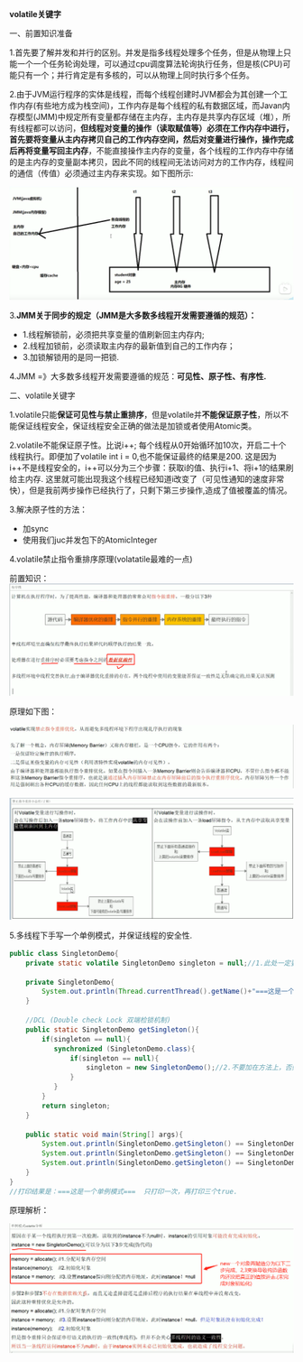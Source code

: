 **volatile关键字**

一、前置知识准备

 1.首先要了解并发和并行的区别。并发是指多线程处理多个任务，但是从物理上只能一个一个任务轮询处理，可以通过cpu调度算法轮询执行任务，但是核(CPU)可能只有一个；并行肯定是有多核的，可以从物理上同时执行多个任务。

 2.由于JVM运行程序的实体是线程，而每个线程创建时JVM都会为其创建一个工作内存(有些地方成为栈空间)，工作内存是每个线程的私有数据区域，而Javan内存模型(JMM)中规定所有变量都存储在主内存，主内存是共享内存区域（堆），所有线程都可以访问，**但线程对变量的操作（读取赋值等）必须在工作内存中进行，首先要将变量从主内存拷贝自己的工作内存空间，然后对变量进行操作，操作完成后再将变量写回主内存**，不能直接操作主内存的变量，各个线程的工作内存中存储的是主内存的变量副本拷贝，因此不同的线程间无法访问对方的工作内存，线程间的通信（传值）必须通过主内存来实现。如下图所示:

![](./images/1.jpg)

 3.**JMM关于同步的规定（JMM是大多数多线程开发需要遵循的规范）：**

- 1.线程解锁前，必须把共享变量的值刷新回主内存内;
- 2.线程加锁前，必须读取主内存的最新值到自己的工作内存；
- 3.加锁解锁用的是同一把锁.

4.JMM =》大多数多线程开发需要遵循的规范：**可见性、原子性、有序性.**



二、volatile关键字

 1.volatile只能**保证可见性与禁止重排序**，但是volatile并**不能保证原子性**，所以不能保证线程安全，保证线程安全正确的做法是加锁或者使用Atomic类。

2.volatile不能保证原子性。比说i++; 每个线程从0开始循环加10次，开启二十个线程执行。即便加了volatile int i =  0,也不能保证最终的结果是200.	这是因为i++不是线程安全的，i++可以分为三个步骤：获取i的值、执行i+1、将i+1的结果刷给主内存.  这里就可能出现我这个线程已经知道i改变了（可见性通知的速度非常快），但是我前两步操作已经执行了，只剩下第三步操作,造成了值被覆盖的情况。

3.解决原子性的方法：

- 加sync
- 使用我们juc并发包下的AtomicInteger

4.volatile禁止指令重排序原理(volatatile最难的一点)

前置知识：![](./images/2.jpg)

原理如下图：

![](./images/3.jpg)

![](./images/4.jpg)



5.多线程下手写一个单例模式，并保证线程的安全性.

```java
public class SingletonDemo{
    private static volatile SingletonDemo singleton = null;//1.此处一定要加volatile禁止指令重排，否则无法真正保证线程安全
    
    private SingletonDemo{
        System.out.println(Thread.currentThread().getName()+"===这是一个单例模式===");
    }
    
    //DCL (Double check Lock 双端检锁机制)
    public static SingletonDemo getSingleton(){
        if(singleton == null){
           synchronized (SingletonDemo.class){
               if(singleton == null){
                   singleton = new SingletonDemo();//2.不要加在方法上，否则太重了
               }
           } 
        }
        return singleton;
    }
    
    public static void main(String[] args){
        System.out.println(SingletonDemo.getSingleton() == SingletonDemo.getSingleton);
        System.out.println(SingletonDemo.getSingleton() == SingletonDemo.getSingleton);
        System.out.println(SingletonDemo.getSingleton() == SingletonDemo.getSingleton);
    }
}
//打印结果是：===这是一个单例模式===  只打印一次，再打印三个true.

```

原理解析：

![](/images/5.jpg)